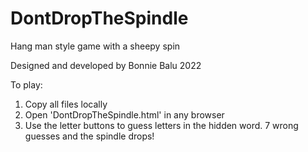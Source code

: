 # DontDropTheSpindle
Hang man style game with a sheepy spin

Designed and developed by Bonnie Balu 2022

To play:
1. Copy all files locally
2. Open 'DontDropTheSpindle.html' in any browser
3. Use the letter buttons to guess letters in the hidden word. 7 wrong guesses and the spindle drops!
